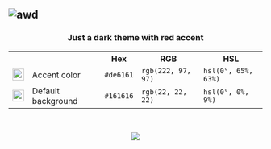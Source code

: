 ![awd](https://github.com/devdarktheme/.github/assets/55553104/f2701249-a304-4d8b-b2ef-1c990bceab90)
---
<h3 align="center">Just a dark theme with red accent</h3>

<table align="center">
	<tr>
		<th></th>
		<th></th>
		<th>Hex</th>
		<th>RGB</th>
		<th>HSL</th>
	</tr>
	<tr>
		<td><img src="https://github.com/devdarktheme/.github/assets/55553104/17f0f0b0-15eb-4802-ba18-d5f4d114a4c1" height="23" width="23"/></td>
		<td>Accent color</td>
		<td><code>#de6161</code></td>
		<td><code>rgb(222, 97, 97)</code></td>
		<td><code>hsl(0°, 65%, 63%)</code></td>
	</tr>
 	<tr>
		<td><img src="https://github.com/devdarktheme/.github/assets/55553104/2fdddc2f-03f3-4909-8797-2b02ce7bf0a8" height="23" width="23"/></td>
		<td>Default background</td>
		<td><code>#161616</code></td>
		<td><code>rgb(22, 22, 22)</code></td>
		<td><code>hsl(0°, 0%, 9%)</code></td>
	</tr>
</table>


&nbsp;

<p align="center">
	<a href="https://github.com/devdarktheme/.github/blob/main/LICENSE"><img src="https://img.shields.io/static/v1.svg?style=for-the-badge&label=License&message=MIT&logoColor=de6161&colorA=252525&colorB=de6161"/></a>
</p>

